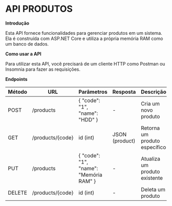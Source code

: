 # API PRODUTOS

**Introdução**

Esta API fornece funcionalidades para gerenciar produtos em um sistema. Ela é construída com ASP.NET Core e utiliza a própria memória RAM como um banco de dados.

**Como usar a API**

Para utilizar esta API, você precisará de um cliente HTTP como Postman ou Insomnia para fazer as requisições.

**Endpoints**

| Método | URL | Parâmetros | Resposta | Descrição |
|---|---|---|---|---|
| POST | /products | { "code": "1", "name": "HDD" } | - | Cria um novo produto |
| GET | /products/{code}| id (int) | JSON (product) | Retorna um produto específico |
| PUT | /products | { "code": "1", "name": "Memória RAM" } | -| Atualiza um produto existente |
| DELETE | /products/{code} | id (int) | - | Deleta um produto |
